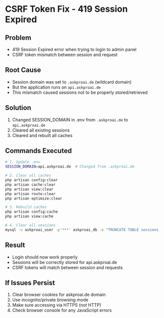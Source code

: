 # CSRF Token Fix - 419 Session Expired

## Problem
- 419 Session Expired error when trying to login to admin panel
- CSRF token mismatch between session and request

## Root Cause
- Session domain was set to `.askproai.de` (wildcard domain)
- But the application runs on `api.askproai.de`
- This mismatch caused sessions not to be properly stored/retrieved

## Solution
1. Changed SESSION_DOMAIN in .env from `.askproai.de` to `api.askproai.de`
2. Cleared all existing sessions
3. Cleared and rebuilt all caches

## Commands Executed
```bash
# 1. Update .env
SESSION_DOMAIN=api.askproai.de  # Changed from .askproai.de

# 2. Clear all caches
php artisan config:clear
php artisan cache:clear
php artisan view:clear
php artisan route:clear
php artisan optimize:clear

# 3. Rebuild caches
php artisan config:cache
php artisan view:cache

# 4. Clear all sessions
mysql -u askproai_user -p'***' askproai_db -e "TRUNCATE TABLE sessions;"
```

## Result
- Login should now work properly
- Sessions will be correctly stored for api.askproai.de
- CSRF tokens will match between session and requests

## If Issues Persist
1. Clear browser cookies for askproai.de domain
2. Use incognito/private browsing mode
3. Make sure accessing via HTTPS (not HTTP)
4. Check browser console for any JavaScript errors